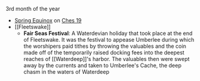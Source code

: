 3rd month of the year

- [Spring Equinox](https://forgottenrealms.fandom.com/wiki/Spring_Equinox "Spring Equinox") on [Ches 19](https://forgottenrealms.fandom.com/wiki/Ches_19 "Ches 19")
- [[Fleetswake]]
	- **Fair Seas Festival**: A Waterdevian holiday that took place at the end of Fleetswake. It was the festival to appease Umberlee during which the worshipers paid tithes by throwing the valuables and the coin made off of the temporarily raised docking fees into the deepest reaches of [[Waterdeep]]'s harbor. The valuables then were swept away by the currents and taken to Umberlee's Cache, the deep chasm in the waters of Waterdeep